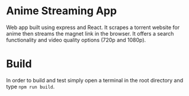 # Anime Streaming App

Web app built using express and React. It scrapes a torrent website for anime then streams the magnet link in the browser. It offers a search functionality and video quality options (720p and 1080p). 


# Build
In order to build and test simply open a terminal in the root directory and type ```npm run build```.
